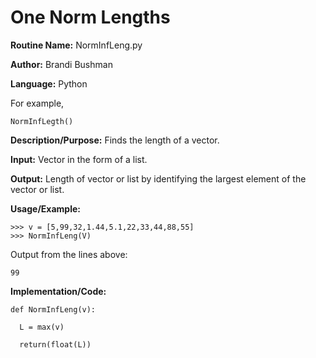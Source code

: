 # One Norm Lengths

**Routine Name:**           NormInfLeng.py

**Author:** Brandi Bushman

**Language:** Python

For example,

    NormInfLegth()


**Description/Purpose:** Finds the length of a vector.

**Input:** Vector in the form of a list. 

**Output:**  Length of vector or list by identifying the largest element of the vector or list.

**Usage/Example:**
~~~
>>> v = [5,99,32,1.44,5.1,22,33,44,88,55]
>>> NormInfLeng(V)
~~~      
Output from the lines above:
~~~
99
~~~

**Implementation/Code:**
 
~~~
def NormInfLeng(v):
  
  L = max(v)

  return(float(L))
                

~~~

